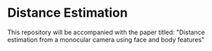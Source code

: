 # Distance Estimation 
This repository will be accompanied with the paper titled: "Distance estimation from a monocular camera using face and body features"
